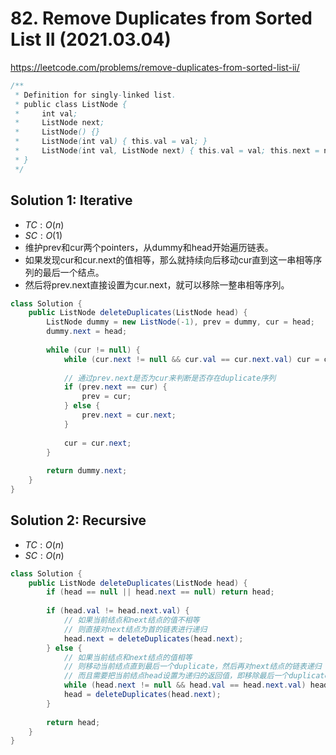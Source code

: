 # 82. Remove Duplicates from Sorted List II (2021.03.04)

https://leetcode.com/problems/remove-duplicates-from-sorted-list-ii/

```java
/**
 * Definition for singly-linked list.
 * public class ListNode {
 *     int val;
 *     ListNode next;
 *     ListNode() {}
 *     ListNode(int val) { this.val = val; }
 *     ListNode(int val, ListNode next) { this.val = val; this.next = next; }
 * }
 */
```

## Solution 1: Iterative

- $TC:O(n)$
- $SC:O(1)$
- 维护prev和cur两个pointers，从dummy和head开始遍历链表。
- 如果发现cur和cur.next的值相等，那么就持续向后移动cur直到这一串相等序列的最后一个结点。
- 然后将prev.next直接设置为cur.next，就可以移除一整串相等序列。


```java
class Solution {
    public ListNode deleteDuplicates(ListNode head) {
        ListNode dummy = new ListNode(-1), prev = dummy, cur = head;
        dummy.next = head;
        
        while (cur != null) {
            while (cur.next != null && cur.val == cur.next.val) cur = cur.next;
            
            // 通过prev.next是否为cur来判断是否存在duplicate序列
            if (prev.next == cur) {
                prev = cur;
            } else {
                prev.next = cur.next;
            }
            
            cur = cur.next;
        }
        
        return dummy.next;
    }
}
```

## Solution 2: Recursive

- $TC:O(n)$
- $SC:O(n)$

```java
class Solution {
    public ListNode deleteDuplicates(ListNode head) {
        if (head == null || head.next == null) return head;
        
        if (head.val != head.next.val) {
            // 如果当前结点和next结点的值不相等
            // 则直接对next结点为首的链表进行递归
            head.next = deleteDuplicates(head.next);
        } else {
            // 如果当前结点和next结点的值相等
            // 则移动当前结点直到最后一个duplicate，然后再对next结点的链表递归
            // 而且需要把当前结点head设置为递归的返回值，即移除最后一个duplicate
            while (head.next != null && head.val == head.next.val) head = head.next;
            head = deleteDuplicates(head.next);
        }
        
        return head;
    }
}
```